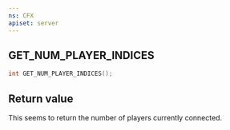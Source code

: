 ```yaml
---
ns: CFX
apiset: server
---
```

## GET_NUM_PLAYER_INDICES

```c
int GET_NUM_PLAYER_INDICES();
```


## Return value
This seems to return the number of players currently connected.
